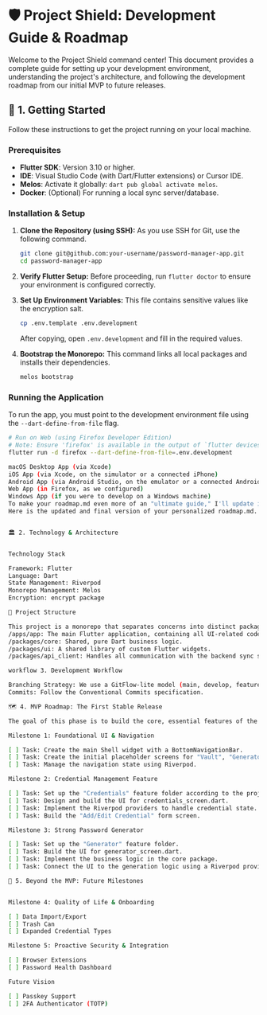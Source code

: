 # 🛡️ Project Shield: Development Guide & Roadmap

Welcome to the Project Shield command center! This document provides a complete guide for setting up your development environment, understanding the project's architecture, and following the development roadmap from our initial MVP to future releases.

## 🏁 1. Getting Started

Follow these instructions to get the project running on your local machine.

### Prerequisites

- **Flutter SDK**: Version 3.10 or higher.
- **IDE**: Visual Studio Code (with Dart/Flutter extensions) or Cursor IDE.
- **Melos**: Activate it globally: `dart pub global activate melos`.
- **Docker**: (Optional) For running a local sync server/database.

### Installation & Setup

1.  **Clone the Repository (using SSH):**
    As you use SSH for Git, use the following command.

    ```bash
    git clone git@github.com:your-username/password-manager-app.git
    cd password-manager-app
    ```

2.  **Verify Flutter Setup:**
    Before proceeding, run `flutter doctor` to ensure your environment is configured correctly.

3.  **Set Up Environment Variables:**
    This file contains sensitive values like the encryption salt.

    ```bash
    cp .env.template .env.development
    ```

    After copying, open `.env.development` and fill in the required values.

4.  **Bootstrap the Monorepo:**
    This command links all local packages and installs their dependencies.

    ```bash
    melos bootstrap
    ```

### Running the Application

To run the app, you must point to the development environment file using the `--dart-define-from-file` flag.

```bash
# Run on Web (using Firefox Developer Edition)
# Note: Ensure 'firefox' is available in the output of `flutter devices`.
flutter run -d firefox --dart-define-from-file=.env.development

macOS Desktop App (via Xcode)
iOS App (via Xcode, on the simulator or a connected iPhone)
Android App (via Android Studio, on the emulator or a connected Android phone)
Web App (in Firefox, as we configured)
Windows App (if you were to develop on a Windows machine)
To make your roadmap.md even more of an "ultimate guide," I'll update it to include the specific commands for running the app on the native platforms you're now equipped to build for.
Here is the updated and final version of your personalized roadmap.md.


🏛️ 2. Technology & Architecture


Technology Stack

Framework: Flutter
Language: Dart
State Management: Riverpod
Monorepo Management: Melos
Encryption: encrypt package

📂 Project Structure

This project is a monorepo that separates concerns into distinct packages.
/apps/app: The main Flutter application, containing all UI-related code.
/packages/core: Shared, pure Dart business logic.
/packages/ui: A shared library of custom Flutter widgets.
/packages/api_client: Handles all communication with the backend sync server.

workflow 3. Development Workflow

Branching Strategy: We use a GitFlow-lite model (main, develop, feature/*).
Commits: Follow the Conventional Commits specification.

🗺️ 4. MVP Roadmap: The First Stable Release

The goal of this phase is to build the core, essential features of the password manager.

Milestone 1: Foundational UI & Navigation

[ ] Task: Create the main Shell widget with a BottomNavigationBar.
[ ] Task: Create the initial placeholder screens for "Vault", "Generator", and "Settings".
[ ] Task: Manage the navigation state using Riverpod.

Milestone 2: Credential Management Feature

[ ] Task: Set up the "Credentials" feature folder according to the project architecture.
[ ] Task: Design and build the UI for credentials_screen.dart.
[ ] Task: Implement the Riverpod providers to handle credential state.
[ ] Task: Build the "Add/Edit Credential" form screen.

Milestone 3: Strong Password Generator

[ ] Task: Set up the "Generator" feature folder.
[ ] Task: Build the UI for generator_screen.dart.
[ ] Task: Implement the business logic in the core package.
[ ] Task: Connect the UI to the generation logic using a Riverpod provider.

🚀 5. Beyond the MVP: Future Milestones


Milestone 4: Quality of Life & Onboarding

[ ] Data Import/Export
[ ] Trash Can
[ ] Expanded Credential Types

Milestone 5: Proactive Security & Integration

[ ] Browser Extensions
[ ] Password Health Dashboard

Future Vision

[ ] Passkey Support
[ ] 2FA Authenticator (TOTP)
```
